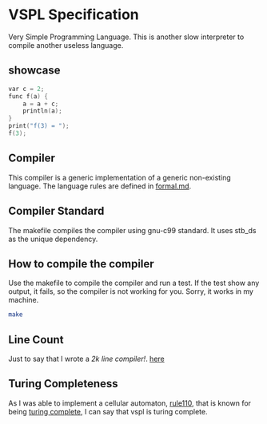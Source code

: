 # VSPL Specification

Very Simple Programming Language. This is another slow interpreter to compile
another useless language.

## showcase

```c
var c = 2;
func f(a) {
    a = a + c;
    println(a);
}
print("f(3) = ");
f(3);
```

## Compiler

This compiler is a generic implementation of a generic non-existing language.
The language rules are defined in [formal.md](./formal.md).

## Compiler Standard

The makefile compiles the compiler using gnu-c99 standard. It uses stb_ds as
the unique dependency.

## How to compile the compiler

Use the makefile to compile the compiler and run a test. If the test show any
output, it fails, so the compiler is not working for you. Sorry, it works in my
machine.
```sh
make
```

## Line Count
Just to say that I wrote a *2k line compiler!*.
[here](./wc.md)

## Turing Completeness
As I was able to implement a cellular automaton,
[rule110](https://en.wikipedia.org/wiki/Rule_110), that is known for being
[turing complete](https://en.wikipedia.org/wiki/Turing_completeness), I can say
that vspl is turing complete.

